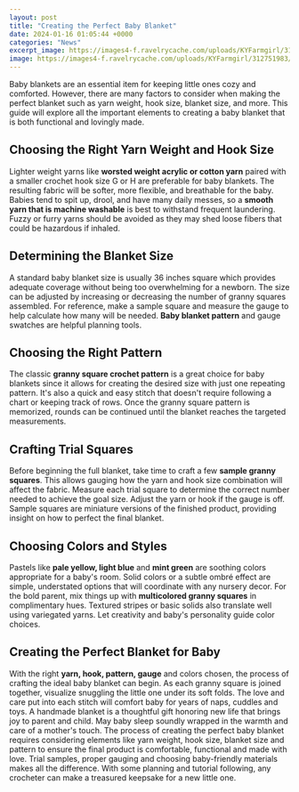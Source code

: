 ```yaml
---
layout: post
title: "Creating the Perfect Baby Blanket"
date: 2024-01-16 01:05:44 +0000
categories: "News"
excerpt_image: https://images4-f.ravelrycache.com/uploads/KYFarmgirl/312751983/image_medium2.jpg
image: https://images4-f.ravelrycache.com/uploads/KYFarmgirl/312751983/image_medium2.jpg
---
```


Baby blankets are an essential item for keeping little ones cozy and comforted. However, there are many factors to consider when making the perfect blanket such as yarn weight, hook size, blanket size, and more. This guide will explore all the important elements to creating a baby blanket that is both functional and lovingly made.
## Choosing the Right Yarn Weight and Hook Size
Lighter weight yarns like **worsted weight acrylic or cotton yarn** paired with a smaller crochet hook size G or H are preferable for baby blankets. The resulting fabric will be softer, more flexible, and breathable for the baby. Babies tend to spit up, drool, and have many daily messes, so a **smooth yarn that is machine washable** is best to withstand frequent laundering. Fuzzy or furry yarns should be avoided as they may shed loose fibers that could be hazardous if inhaled. 
## Determining the Blanket Size
A standard baby blanket size is usually 36 inches square which provides adequate coverage without being too overwhelming for a newborn. The size can be adjusted by increasing or decreasing the number of granny squares assembled. For reference, make a sample square and measure the gauge to help calculate how many will be needed. **Baby blanket pattern** and gauge swatches are helpful planning tools.
## Choosing the Right Pattern
The classic **granny square crochet pattern** is a great choice for baby blankets since it allows for creating the desired size with just one repeating pattern. It's also a quick and easy stitch that doesn't require following a chart or keeping track of rows. Once the granny square pattern is memorized, rounds can be continued until the blanket reaches the targeted measurements. 
## Crafting Trial Squares
Before beginning the full blanket, take time to craft a few **sample granny squares**. This allows gauging how the yarn and hook size combination will affect the fabric. Measure each trial square to determine the correct number needed to achieve the goal size. Adjust the yarn or hook if the gauge is off. Sample squares are miniature versions of the finished product, providing insight on how to perfect the final blanket.
## Choosing Colors and Styles
Pastels like **pale yellow, light blue** and **mint green** are soothing colors appropriate for a baby's room. Solid colors or a subtle ombré effect are simple, understated options that will coordinate with any nursery decor. For the bold parent, mix things up with **multicolored granny squares** in complimentary hues. Textured stripes or basic solids also translate well using variegated yarns. Let creativity and baby's personality guide color choices. 
## Creating the Perfect Blanket for Baby
With the right **yarn, hook, pattern, gauge** and colors chosen, the process of crafting the ideal baby blanket can begin. As each granny square is joined together, visualize snuggling the little one under its soft folds. The love and care put into each stitch will comfort baby for years of naps, cuddles and toys. A handmade blanket is a thoughtful gift honoring new life that brings joy to parent and child. May baby sleep soundly wrapped in the warmth and care of a mother's touch.
The process of creating the perfect baby blanket requires considering elements like yarn weight, hook size, blanket size and pattern to ensure the final product is comfortable, functional and made with love. Trial samples, proper gauging and choosing baby-friendly materials makes all the difference. With some planning and tutorial following, any crocheter can make a treasured keepsake for a new little one.